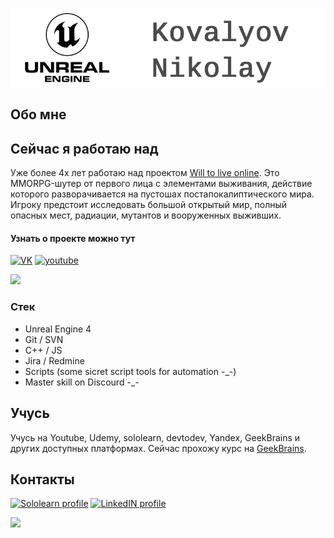 <!--
**KovalyovNikolay/KovalyovNikolay** is a ✨ _special_ ✨ repository because its `README.md` (this file) appears on your GitHub profile.

Here are some ideas to get you started:

- 🔭 I’m currently working on ...
- 🌱 I’m currently learning ...
- 👯 I’m looking to collaborate on ...
- 🤔 I’m looking for help with ...
- 💬 Ask me about ...
- 📫 How to reach me: ...
- 😄 Pronouns: ...
- ⚡ Fun fact: ...
-->
[![Header](https://github.com/KovalyovNikolay/KovalyovNikolay/blob/main/Assets/gitHeader_QA.png?raw=true)](https://www.linkedin.com/in/%D0%BD%D0%B8%D0%BA%D0%BE%D0%BB%D0%B0%D0%B9-%D0%BA%D0%BE%D0%B2%D0%B0%D0%BB%D1%91%D0%B2-297b65183/)
## Обо мне

## Сейчас я работаю над
Уже более 4х лет работаю над проектом [Will to live online](https://wtlgame.com/). Это MMORPG-шутер от первого лица с элементами выживания, действие которого разворачивается на пустошах постапокалиптического мира. Игроку предстоит исследовать большой открытый мир, полный опасных мест, радиации, мутантов и вооруженных выживших.
#### Узнать о проекте можно тут
[![VK](https://img.shields.io/badge/Сообщество_в_VK-0077ff?style=for-the-badge&logo=VK)](https://vk.com/wtlonline)
[![youtube](https://img.shields.io/badge/Ролики-ff0000?style=for-the-badge&logo=YouTube)](https://www.youtube.com/@wtlonline)

![](https://i.gifer.com/OEJZ.gif)

### Стек
- Unreal Engine 4
- Git / SVN
- C++ / JS
- Jira / Redmine
- Scripts (some sicret script tools for automation -_-)
- Master skill on Discourd -_-

## Учусь
Учусь на Youtube, Udemy, sololearn, devtodev, Yandex, GeekBrains и других доступных платформах. Сейчас прохожу курс на [GeekBrains](https://go.redav.online/26ea4dbaac6a9350?erid=LdtCKEePH). 

## Контакты
[![Sololearn profile](https://img.shields.io/badge/Sololearn-000000?style=for-the-badge&logo=Sololearn)](https://www.sololearn.com/profile/4702063)
[![LinkedIN profile](https://img.shields.io/badge/LinkedIN-000000?style=for-the-badge&logo=LinkedIN&Color)](https://www.linkedin.com/in/%D0%BD%D0%B8%D0%BA%D0%BE%D0%BB%D0%B0%D0%B9-%D0%BA%D0%BE%D0%B2%D0%B0%D0%BB%D1%91%D0%B2-297b65183/)

![](https://i.gifer.com/74EJ.gif)